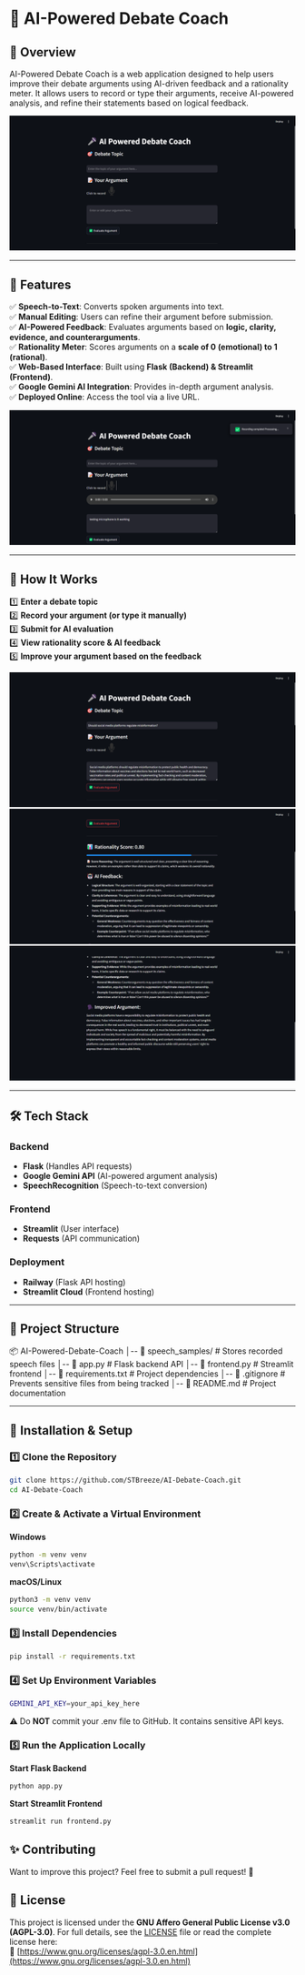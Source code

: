 # 🎤 AI-Powered Debate Coach

## 📝 Overview

AI-Powered Debate Coach is a web application designed to help users improve their debate arguments using AI-driven feedback and a rationality meter. It allows users to record or type their arguments, receive AI-powered analysis, and refine their statements based on logical feedback.

![Project Demo](assests/images/Project_Demo.png) <!-- Upload a screenshot of the UI showing a full analysis -->

---

## 🌟 Features

✅ **Speech-to-Text**: Converts spoken arguments into text.  
✅ **Manual Editing**: Users can refine their argument before submission.  
✅ **AI-Powered Feedback**: Evaluates arguments based on **logic, clarity, evidence, and counterarguments**.  
✅ **Rationality Meter**: Scores arguments on a **scale of 0 (emotional) to 1 (rational)**.  
✅ **Web-Based Interface**: Built using **Flask (Backend) & Streamlit (Frontend)**.  
✅ **Google Gemini AI Integration**: Provides in-depth argument analysis.  
✅ **Deployed Online**: Access the tool via a live URL.

![Recording Feature](assests/images/Recording_Feature.png) <!-- Screenshot of the recording button in action -->

---

## 🎯 How It Works

1️⃣ **Enter a debate topic**  
2️⃣ **Record your argument (or type it manually)**  
3️⃣ **Submit for AI evaluation**  
4️⃣ **View rationality score & AI feedback**  
5️⃣ **Improve your argument based on the feedback**

![Sample Topic and Argument](assests/images/Sample_Topic&Argument.png)
![AI Feedback Screenshot](assests/images/AI_Feedback.png) <!-- Screenshot showing AI feedback in action -->
![AI Feedback Screenshot](assests/images/AI_Feedback_2.png)

---

## 🛠️ Tech Stack

### **Backend**

- **Flask** (Handles API requests)
- **Google Gemini API** (AI-powered argument analysis)
- **SpeechRecognition** (Speech-to-text conversion)

### **Frontend**

- **Streamlit** (User interface)
- **Requests** (API communication)

### **Deployment**

- **Railway** (Flask API hosting)
- **Streamlit Cloud** (Frontend hosting)

---

## 📂 Project Structure

📦 AI-Powered-Debate-Coach
│-- 📁 speech_samples/ # Stores recorded speech files
│-- 📜 app.py # Flask backend API
│-- 📜 frontend.py # Streamlit frontend
│-- 📜 requirements.txt # Project dependencies
│-- 📜 .gitignore # Prevents sensitive files from being tracked
│-- 📜 README.md # Project documentation

---

## 🚀 Installation & Setup

### **1️⃣ Clone the Repository**

```bash
git clone https://github.com/STBreeze/AI-Debate-Coach.git
cd AI-Debate-Coach
```

### **2️⃣ Create & Activate a Virtual Environment**

**Windows**

```bash
python -m venv venv
venv\Scripts\activate
```

**macOS/Linux**

```bash
python3 -m venv venv
source venv/bin/activate
```

### **3️⃣ Install Dependencies**

```bash
pip install -r requirements.txt
```

### **4️⃣ Set Up Environment Variables**

```bash
GEMINI_API_KEY=your_api_key_here
```

⚠️ Do **NOT** commit your .env file to GitHub. It contains sensitive API keys.

### **5️⃣ Run the Application Locally**

**Start Flask Backend**

```bash
python app.py
```

**Start Streamlit Frontend**

```bash
streamlit run frontend.py
```

## ✨ Contributing

Want to improve this project? Feel free to submit a pull request! 🚀

## 📜 License

This project is licensed under the **GNU Affero General Public License v3.0 (AGPL-3.0)**.
For full details, see the [LICENSE](LICENSE) file or read the complete license here:  
🔗 [https://www.gnu.org/licenses/agpl-3.0.en.html](https://www.gnu.org/licenses/agpl-3.0.en.html)
